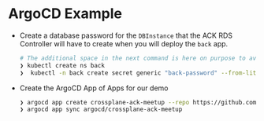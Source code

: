 # ArgoCD Example

- Create a database password for the `DBInstance` that the ACK RDS Controller will have to create when you will deploy the `back` app.

    ```bash
    # The additional space in the next command is here on purpose to avoid inserting the command with your password in the shell history
    ❯ kubectl create ns back
    ❯  kubectl -n back create secret generic "back-password" --from-literal=password="<your DBInstance password>"
    ```

- Create the ArgoCD App of Apps for our demo

    ```bash
    ❯ argocd app create crossplane-ack-meetup --repo https://github.com/pdemagny/crossplane-ack-meetup.git --path ./examples/argocd --dest-server https://kubernetes.default.svc --revision main --project default --dest-namespace argocd
    ❯ argocd app sync argocd/crossplane-ack-meetup
    ```
